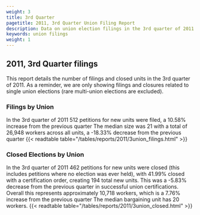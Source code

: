 ```yaml
---
weight: 3
title: 3rd Quarter
pagetitle: 2011, 3rd Quarter Union Filing Report
description: Data on union election filings in the 3rd quarter of 2011
keywords: union filings
weight: 1
---
```


## 2011, 3rd Quarter filings

This report details the number of filings and closed units in the 3rd quarter of 2011. As a reminder, we are only showing filings and closures related to single union elections (rare multi-union elections are excluded).

### Filings by Union
In the 3rd quarter of 2011 512 petitions for new units were filed, a 10.58% increase from the previous quarter The median size was 21 with a total of 26,948 workers across all units, a -18.33% decrease from the previous quarter
{{< readtable table="/tables/reports/2011/3union_filings.html" >}}

### Closed Elections by Union
In the 3rd quarter of 2011 462 petitions for new units were closed (this includes petitions where no election was ever held), with 41.99% closed with a certification order, creating 194 total new units. This was a -5.83% decrease from the previous quarter in successful union certifications. Overall this represents approximately 10,718 workers, which is a 7.76% increase from the previous quarter The median bargaining unit has 20 workers.
{{< readtable table="/tables/reports/2011/3union_closed.html" >}}

